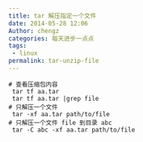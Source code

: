 ```yaml
---
title: tar 解压指定一个文件
date: 2014-05-28 12:06
Author: chengz
categories: 每天进步一点点
tags:
 - linux
permalink: tar-unzip-file
---
```


    # 查看压缩包内容
     tar tf aa.tar
     tar tf aa.tar |grep file
    # 只解压一个文件 
     tar -xf aa.tar path/to/file
    # 只解压一个文件 file 到目录 abc
     tar -C abc -xf aa.tar path/to/file
